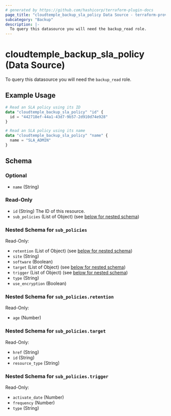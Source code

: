 ```yaml
---
# generated by https://github.com/hashicorp/terraform-plugin-docs
page_title: "cloudtemple_backup_sla_policy Data Source - terraform-provider-cloudtemple"
subcategory: "Backup"
description: |-
  To query this datasource you will need the backup_read role.
---
```


# cloudtemple_backup_sla_policy (Data Source)

To query this datasource you will need the `backup_read` role.

## Example Usage

```terraform
# Read an SLA policy using its ID
data "cloudtemple_backup_sla_policy" "id" {
  id = "442718ef-44a1-43d7-9b57-2d910d74e928"
}

# Read an SLA policy using its name
data "cloudtemple_backup_sla_policy" "name" {
  name = "SLA_ADMIN"
}
```

<!-- schema generated by tfplugindocs -->
## Schema

### Optional

- `name` (String)

### Read-Only

- `id` (String) The ID of this resource.
- `sub_policies` (List of Object) (see [below for nested schema](#nestedatt--sub_policies))

<a id="nestedatt--sub_policies"></a>
### Nested Schema for `sub_policies`

Read-Only:

- `retention` (List of Object) (see [below for nested schema](#nestedobjatt--sub_policies--retention))
- `site` (String)
- `software` (Boolean)
- `target` (List of Object) (see [below for nested schema](#nestedobjatt--sub_policies--target))
- `trigger` (List of Object) (see [below for nested schema](#nestedobjatt--sub_policies--trigger))
- `type` (String)
- `use_encryption` (Boolean)

<a id="nestedobjatt--sub_policies--retention"></a>
### Nested Schema for `sub_policies.retention`

Read-Only:

- `age` (Number)


<a id="nestedobjatt--sub_policies--target"></a>
### Nested Schema for `sub_policies.target`

Read-Only:

- `href` (String)
- `id` (String)
- `resource_type` (String)


<a id="nestedobjatt--sub_policies--trigger"></a>
### Nested Schema for `sub_policies.trigger`

Read-Only:

- `activate_date` (Number)
- `frequency` (Number)
- `type` (String)


